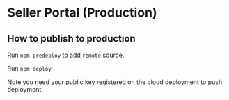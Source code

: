 # Seller Portal (Production)

## How to publish to production
Run `npm predeploy` to add `remote` source.

Run `npm deploy`

Note you need your public key registered on the cloud deployment to push deployment.
